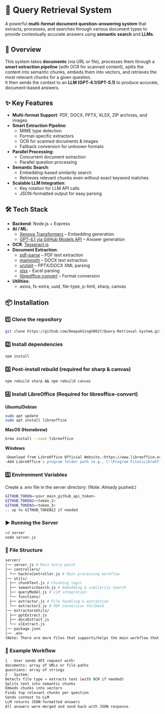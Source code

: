 # 📄 Query Retrieval System

A powerful **multi-format document question-answering system** that extracts, processes, and searches through various document types to provide contextually accurate answers using **semantic search** and **LLMs**.

## 🚀 Overview

This system takes **documents** (via URL or file), processes them through a **smart extraction pipeline** (with OCR for scanned content), splits the content into semantic chunks, embeds them into vectors, and retrieves the most relevant chunks for a given question.  
It then sends the context to an **LLM (GPT-4.1/GPT-5.1)** to produce accurate, document-based answers.

## ✨ Key Features

- **Multi-format Support**: PDF, DOCX, PPTX, XLSX, ZIP archives, and images.
- **Smart Extraction Pipeline**:
  - MIME type detection
  - Format-specific extractors
  - OCR for scanned documents & images
  - Fallback conversion for unknown formats
- **Parallel Processing**:
  - Concurrent document extraction
  - Parallel question processing
- **Semantic Search**:
  - Embedding-based similarity search
  - Retrieves relevant chunks even without exact keyword matches
- **Scalable LLM Integration**:
  - Key rotation for LLM API calls
  - JSON-formatted output for easy parsing

## 🛠️ Tech Stack

- **Backend**: Node.js + Express
- **AI / ML**:
  - [Xenova Transformers](https://github.com/xenova/transformers.js) – Embedding generation
  - [GPT-4.1 via GitHub Models API](https://docs.github.com/en/ai) – Answer generation
- **OCR**: [Tesseract.js](https://tesseract.projectnaptha.com/)
- **Document Extraction**:
  - [pdf-parse](https://www.npmjs.com/package/pdf-parse) – PDF text extraction
  - [mammoth](https://github.com/mwilliamson/mammoth.js) – DOCX text extraction
  - [unzipit](https://www.npmjs.com/package/unzipit) – PPTX/DOCX XML parsing
  - [xlsx](https://www.npmjs.com/package/xlsx) – Excel parsing
  - [libreoffice-convert](https://www.npmjs.com/package/libreoffice-convert) – Format conversion
- **Utilities**:
  - axios, fs-extra, uuid, file-type, p-limit, sharp, canvas

## 📦 Installation

### 1️⃣ Clone the repository

```bash
git clone https://github.com/DeepakSingh0027/Query-Retrieval-System.git
```

### 2️⃣ Install dependencies

```bash
npm install
```

### 3️⃣ Post-install rebuild (required for sharp & canvas)

```bash
npm rebuild sharp && npm rebuild canvas
```

### 4️⃣ Install LibreOffice (Required for libreoffice-convert)

**Ubuntu/Debian**

```bash
sudo apt update
sudo apt install libreoffice
```

**MacOS (Homebrew)**

```bash
brew install --cask libreoffice
```

**Windows**

```bash
-Download from LibreOffice Official Website.:https://www.libreoffice.org/download/download/
-Add LibreOffice's program folder path (e.g., C:\Program Files\LibreOffice\program) to your system PATH.
```

### 5️⃣ Environment Variables

Create a .env file in the server directory:
(Note: Already pushed.)

```bash
GITHUB_TOKEN=<your_main_github_api_token>
GITHUB_TOKEN2=<token_2>
GITHUB_TOKEN3=<token_3>
.. up to GITHUB_TOKEN12 if needed
```

### ▶️ Running the Server

```bash
cd server
node server.js
```

### 📂 File Structure

```bash
server/
│── server.js # Main entry point
│── controllers/
│ └── hackrxController.js # Main processing workflow
│── utils/
│ ├── chunkText.js # Chunking logic
│ ├── semanticSearch.js # Embedding & similarity search
│ ├── queryModel.js # LLM integration
│ └── functions/
│ ├── extractor.js # File handling & extraction
│ └── extractor2.js # PDF conversion fallback
│── extractorsUtils/
│ ├── pptExtract.js
│ ├── docxExtract.js
│ └── xlExtract.js
│── package.json
│── .env
(Note: There are more files that supports/helps the main workflow that is not mentioned here.)
```

### 📜 Example Workflow

```bash
1 - User sends API request with:
documents: array of URLs or file paths
questions: array of strings
2 - System:
Detects file type → extracts text (with OCR if needed)
Splits text into semantic chunks
Embeds chunks into vectors
Finds top relevant chunks per question
Sends context to LLM
LLM returns JSON-formatted answers
All answers were merged and send back with JSON response.
```
